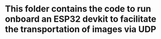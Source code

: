 # This folder contains the code to run onboard an ESP32 devkit to facilitate the transportation of images via UDP
